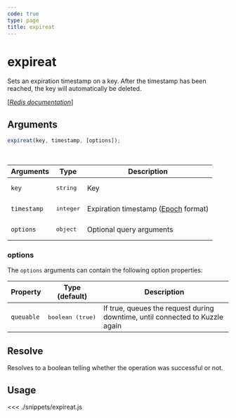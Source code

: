 ```yaml
---
code: true
type: page
title: expireat
---
```


# expireat

Sets an expiration timestamp on a key. After the timestamp has been reached, the key will automatically be deleted.

[[_Redis documentation_]](https://redis.io/commands/expireat)

## Arguments

```js
expireat(key, timestamp, [options]);
```

<br/>

| Arguments   | Type               | Description                                                                    |
| ----------- | ------------------ | ------------------------------------------------------------------------------ |
| `key`       | <pre>string</pre>  | Key                                                                            |
| `timestamp` | <pre>integer</pre> | Expiration timestamp ([Epoch](https://en.wikipedia.org/wiki/Unix_time) format) |
| `options`   | <pre>object</pre>  | Optional query arguments                                                       |

### options

The `options` arguments can contain the following option properties:

| Property   | Type (default)            | Description                                                                  |
| ---------- | ------------------------- | ---------------------------------------------------------------------------- |
| `queuable` | <pre>boolean (true)</pre> | If true, queues the request during downtime, until connected to Kuzzle again |

## Resolve

Resolves to a boolean telling whether the operation was successful or not.

## Usage

<<< ./snippets/expireat.js
